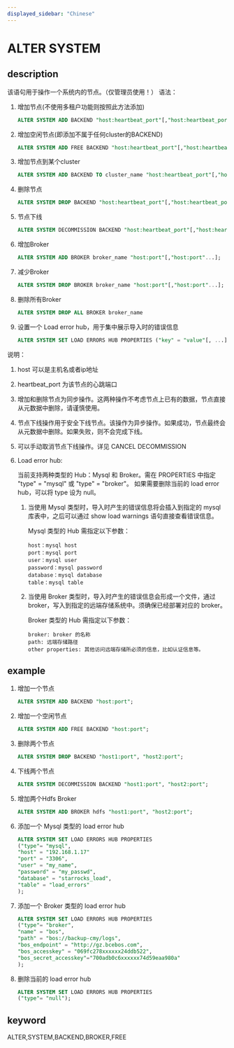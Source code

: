 ```yaml
---
displayed_sidebar: "Chinese"
---
```


# ALTER SYSTEM

## description

该语句用于操作一个系统内的节点。（仅管理员使用！）
语法：

1. 增加节点(不使用多租户功能则按照此方法添加)

    ```sql
    ALTER SYSTEM ADD BACKEND "host:heartbeat_port"[,"host:heartbeat_port"...];
    ```

2. 增加空闲节点(即添加不属于任何cluster的BACKEND)

    ```sql
    ALTER SYSTEM ADD FREE BACKEND "host:heartbeat_port"[,"host:heartbeat_port"...];
    ```

3. 增加节点到某个cluster

    ```sql
    ALTER SYSTEM ADD BACKEND TO cluster_name "host:heartbeat_port"[,"host:heartbeat_port"...];
    ```

4. 删除节点

    ```sql
    ALTER SYSTEM DROP BACKEND "host:heartbeat_port"[,"host:heartbeat_port"...];
    ```

5. 节点下线

    ```sql
    ALTER SYSTEM DECOMMISSION BACKEND "host:heartbeat_port"[,"host:heartbeat_port"...];
    ```

6. 增加Broker

    ```sql
    ALTER SYSTEM ADD BROKER broker_name "host:port"[,"host:port"...];
    ```

7. 减少Broker

    ```sql
    ALTER SYSTEM DROP BROKER broker_name "host:port"[,"host:port"...];
    ```

8. 删除所有Broker

    ```sql
    ALTER SYSTEM DROP ALL BROKER broker_name
    ```

9. 设置一个 Load error hub，用于集中展示导入时的错误信息

    ```sql
    ALTER SYSTEM SET LOAD ERRORS HUB PROPERTIES ("key" = "value"[, ...]);
    ```

说明：

1. host 可以是主机名或者ip地址
2. heartbeat_port 为该节点的心跳端口
3. 增加和删除节点为同步操作。这两种操作不考虑节点上已有的数据，节点直接从元数据中删除，请谨慎使用。
4. 节点下线操作用于安全下线节点。该操作为异步操作。如果成功，节点最终会从元数据中删除。如果失败，则不会完成下线。
5. 可以手动取消节点下线操作。详见 CANCEL DECOMMISSION
6. Load error hub:

    当前支持两种类型的 Hub：Mysql 和 Broker。需在 PROPERTIES 中指定 "type" = "mysql" 或 "type" = "broker"。
    如果需要删除当前的 load error hub，可以将 type 设为 null。

    1. 当使用 Mysql 类型时，导入时产生的错误信息将会插入到指定的 mysql 库表中，之后可以通过 show load warnings 语句直接查看错误信息。

        Mysql 类型的 Hub 需指定以下参数：

        ```plain text
        host：mysql host
        port：mysql port
        user：mysql user
        password：mysql password
        database：mysql database
        table：mysql table
        ```

    2. 当使用 Broker 类型时，导入时产生的错误信息会形成一个文件，通过 broker，写入到指定的远端存储系统中。须确保已经部署对应的 broker。

        Broker 类型的 Hub 需指定以下参数：

        ```plain text
        broker: broker 的名称
        path: 远端存储路径
        other properties: 其他访问远端存储所必须的信息，比如认证信息等。
        ```

## example

1. 增加一个节点

    ```sql
    ALTER SYSTEM ADD BACKEND "host:port";
    ```

2. 增加一个空闲节点

    ```sql
    ALTER SYSTEM ADD FREE BACKEND "host:port";
    ```

3. 删除两个节点

    ```sql
    ALTER SYSTEM DROP BACKEND "host1:port", "host2:port";
    ```

4. 下线两个节点

    ```sql
    ALTER SYSTEM DECOMMISSION BACKEND "host1:port", "host2:port";
    ```

5. 增加两个Hdfs Broker

    ```sql
    ALTER SYSTEM ADD BROKER hdfs "host1:port", "host2:port";
    ```

6. 添加一个 Mysql 类型的 load error hub

    ```sql
    ALTER SYSTEM SET LOAD ERRORS HUB PROPERTIES
    ("type"= "mysql",
    "host" = "192.168.1.17"
    "port" = "3306",
    "user" = "my_name",
    "password" = "my_passwd",
    "database" = "starrocks_load",
    "table" = "load_errors"
    );
    ```

7. 添加一个 Broker 类型的 load error hub

    ```sql
    ALTER SYSTEM SET LOAD ERRORS HUB PROPERTIES
    ("type"= "broker",
    "name" = "bos",
    "path" = "bos://backup-cmy/logs",
    "bos_endpoint" = "http://gz.bcebos.com",
    "bos_accesskey" = "069fc278xxxxxx24ddb522",
    "bos_secret_accesskey"="700adb0c6xxxxxx74d59eaa980a"
    );
    ```

8. 删除当前的 load error hub

    ```sql
    ALTER SYSTEM SET LOAD ERRORS HUB PROPERTIES
    ("type"= "null");
    ```

## keyword

ALTER,SYSTEM,BACKEND,BROKER,FREE

